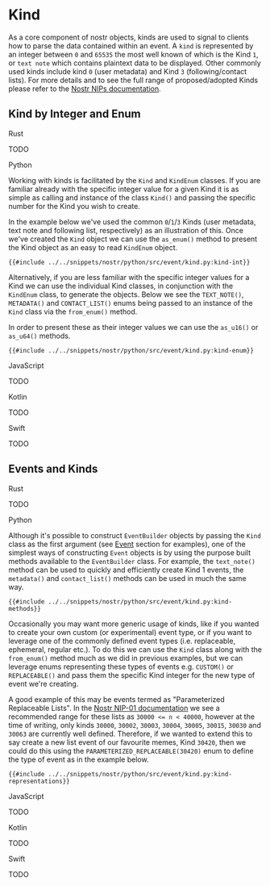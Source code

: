 # Kind

As a core component of nostr objects, kinds are used to signal to clients how to parse the data contained within an event. 
A `kind` is represented by an integer between `0` and `65535` the most well known of which is the Kind `1`, 
or `text note` which contains plaintext data to be displayed. 
Other commonly used kinds include kind `0` (user metadata) and Kind `3` (following/contact lists). 
For more details and to see the full range of proposed/adopted Kinds please refer to the [Nostr NIPs documentation](https://github.com/nostr-protocol/nips/tree/master?tab=readme-ov-file#event-Kinds).

## Kind by Integer and Enum

<custom-tabs category="lang">

<div slot="title">Rust</div>
<section>

TODO

</section>

<div slot="title">Python</div>
<section>

Working with kinds is facilitated by the `Kind` and `KindEnum` classes. 
If you are familiar already with the specific integer value for a given Kind it is as simple as calling and instance of the class `Kind()` and passing the specific number for the Kind you wish to create.

In the example below we've used the common `0`/`1`/`3` Kinds (user metadata, text note and following list, respectively) as an illustration of this. 
Once we've created the `Kind` object we can use the `as_enum()` method to present the Kind object as an easy to read `KindEnum` object.

```python,ignore
{{#include ../../snippets/nostr/python/src/event/kind.py:kind-int}}
```

Alternatively, if you are less familiar with the specific integer values for a Kind we can use the individual Kind classes, in conjunction with the `KindEnum` class, to generate the objects. 
Below we see the `TEXT_NOTE()`, `METADATA()` and `CONTACT_LIST()` enums being passed to an instance of the `Kind` class via the `from_enum()` method.

In order to present these as their integer values we can use the `as_u16()` or `as_u64()` methods.

```python,ignore
{{#include ../../snippets/nostr/python/src/event/kind.py:kind-enum}}
```

</section>

<div slot="title">JavaScript</div>
<section>

TODO

</section>

<div slot="title">Kotlin</div>
<section>

TODO

</section>

<div slot="title">Swift</div>
<section>

TODO

</section>
</custom-tabs>

## Events and Kinds

<custom-tabs category="lang">

<div slot="title">Rust</div>
<section>

TODO

</section>

<div slot="title">Python</div>
<section>

Although it's possible to construct `EventBuilder` objects by passing the `Kind` class as the first argument (see [Event](./04_00-event.md) section for examples), 
one of the simplest ways of constructing `Event` objects is by using the purpose built methods available to the `EventBuilder` class. 
For example, the `text_note()` method can be used to quickly and efficiently create Kind 1 events, the `metadata()` and `contact_list()` methods can be used in much the same way.

```python,ignore
{{#include ../../snippets/nostr/python/src/event/kind.py:kind-methods}}
```

Occasionally you may want more generic usage of kinds, like if you wanted to create your own custom (or experimental) event type, 
or if you want to leverage one of the commonly defined event types (i.e. replaceable, ephemeral, regular etc.). 
To do this we can use the `Kind` class along with the `from_enum()` method much as we did in previous examples, 
but we can leverage enums representing these types of events e.g. `CUSTOM()` or `REPLACEABLE()` and pass them the specific Kind integer for the new type of event we're creating. 

A good example of this may be events termed as "Parameterized Replaceable Lists". 
In the [Nostr NIP-01 documentation](https://github.com/nostr-protocol/nips/blob/master/01.md) we see a recommended range for these lists as `30000 <= n < 40000`, 
however at the time of writing, only kinds `30000`, `30002`, `30003`, `30004`, `30005`, `30015`, `30030` and `30063` are currently well defined. 
Therefore, if we wanted to extend this to say create a new list event of our favourite memes, Kind `30420`, 
then we could do this using the `PARAMETERIZED_REPLACEABLE(30420)` enum to define the type of event as in the example below.

```python,ignore
{{#include ../../snippets/nostr/python/src/event/kind.py:kind-representations}}
```

</section>

<div slot="title">JavaScript</div>
<section>

TODO

</section>

<div slot="title">Kotlin</div>
<section>

TODO

</section>

<div slot="title">Swift</div>
<section>

TODO

</section>
</custom-tabs>